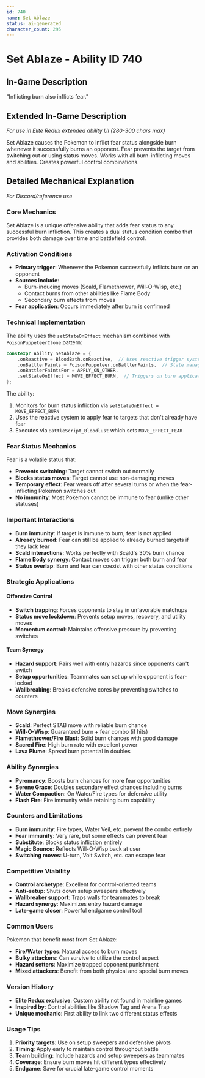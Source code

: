 ```yaml
---
id: 740
name: Set Ablaze
status: ai-generated
character_count: 295
---
```


# Set Ablaze - Ability ID 740

## In-Game Description
"Inflicting burn also inflicts fear."

## Extended In-Game Description
*For use in Elite Redux extended ability UI (280-300 chars max)*

Set Ablaze causes the Pokemon to inflict fear status alongside burn whenever it successfully burns an opponent. Fear prevents the target from switching out or using status moves. Works with all burn-inflicting moves and abilities. Creates powerful control combinations.

## Detailed Mechanical Explanation
*For Discord/reference use*

### Core Mechanics
Set Ablaze is a unique offensive ability that adds fear status to any successful burn infliction. This creates a dual status condition combo that provides both damage over time and battlefield control.

### Activation Conditions
- **Primary trigger**: Whenever the Pokemon successfully inflicts burn on an opponent
- **Sources include**:
  - Burn-inducing moves (Scald, Flamethrower, Will-O-Wisp, etc.)
  - Contact burns from other abilities like Flame Body
  - Secondary burn effects from moves
- **Fear application**: Occurs immediately after burn is confirmed

### Technical Implementation
The ability uses the `setStateOnEffect` mechanism combined with `PoisonPuppeteerClone` pattern:

```c
constexpr Ability SetAblaze = {
    .onReactive = BloodBath.onReactive,  // Uses reactive trigger system
    .onBattlerFaints = PoisonPuppeteer.onBattlerFaints,  // State management
    .onBattlerFaintsFor = APPLY_ON_OTHER,
    .setStateOnEffect = MOVE_EFFECT_BURN,  // Triggers on burn application
};
```

The ability:
1. Monitors for burn status infliction via `setStateOnEffect = MOVE_EFFECT_BURN`
2. Uses the reactive system to apply fear to targets that don't already have fear
3. Executes via `BattleScript_Bloodlust` which sets `MOVE_EFFECT_FEAR`

### Fear Status Mechanics
Fear is a volatile status that:
- **Prevents switching**: Target cannot switch out normally
- **Blocks status moves**: Target cannot use non-damaging moves
- **Temporary effect**: Fear wears off after several turns or when the fear-inflicting Pokemon switches out
- **No immunity**: Most Pokemon cannot be immune to fear (unlike other statuses)

### Important Interactions
- **Burn immunity**: If target is immune to burn, fear is not applied
- **Already burned**: Fear can still be applied to already burned targets if they lack fear
- **Scald interactions**: Works perfectly with Scald's 30% burn chance
- **Flame Body synergy**: Contact moves can trigger both burn and fear
- **Status overlap**: Burn and fear can coexist with other status conditions

### Strategic Applications

#### Offensive Control
- **Switch trapping**: Forces opponents to stay in unfavorable matchups
- **Status move lockdown**: Prevents setup moves, recovery, and utility moves
- **Momentum control**: Maintains offensive pressure by preventing switches

#### Team Synergy
- **Hazard support**: Pairs well with entry hazards since opponents can't switch
- **Setup opportunities**: Teammates can set up while opponent is fear-locked
- **Wallbreaking**: Breaks defensive cores by preventing switches to counters

### Move Synergies
- **Scald**: Perfect STAB move with reliable burn chance
- **Will-O-Wisp**: Guaranteed burn + fear combo (if hits)
- **Flamethrower/Fire Blast**: Solid burn chances with good damage
- **Sacred Fire**: High burn rate with excellent power
- **Lava Plume**: Spread burn potential in doubles

### Ability Synergies
- **Pyromancy**: Boosts burn chances for more fear opportunities  
- **Serene Grace**: Doubles secondary effect chances including burns
- **Water Compaction**: On Water/Fire types for defensive utility
- **Flash Fire**: Fire immunity while retaining burn capability

### Counters and Limitations
- **Burn immunity**: Fire types, Water Veil, etc. prevent the combo entirely
- **Fear immunity**: Very rare, but some effects can prevent fear
- **Substitute**: Blocks status infliction entirely
- **Magic Bounce**: Reflects Will-O-Wisp back at user
- **Switching moves**: U-turn, Volt Switch, etc. can escape fear

### Competitive Viability
- **Control archetype**: Excellent for control-oriented teams
- **Anti-setup**: Shuts down setup sweepers effectively  
- **Wallbreaker support**: Traps walls for teammates to break
- **Hazard synergy**: Maximizes entry hazard damage
- **Late-game closer**: Powerful endgame control tool

### Common Users
Pokemon that benefit most from Set Ablaze:
- **Fire/Water types**: Natural access to burn moves
- **Bulky attackers**: Can survive to utilize the control aspect
- **Hazard setters**: Maximize trapped opponent punishment
- **Mixed attackers**: Benefit from both physical and special burn moves

### Version History
- **Elite Redux exclusive**: Custom ability not found in mainline games
- **Inspired by**: Control abilities like Shadow Tag and Arena Trap
- **Unique mechanic**: First ability to link two different status effects

### Usage Tips
1. **Priority targets**: Use on setup sweepers and defensive pivots
2. **Timing**: Apply early to maintain control throughout battle
3. **Team building**: Include hazards and setup sweepers as teammates
4. **Coverage**: Ensure burn moves hit different types effectively
5. **Endgame**: Save for crucial late-game control moments
